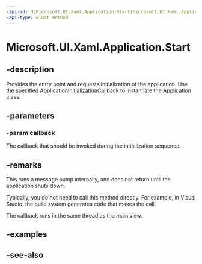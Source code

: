 ```yaml
---
-api-id: M:Microsoft.UI.Xaml.Application.Start(Microsoft.UI.Xaml.ApplicationInitializationCallback)
-api-type: winrt method
---
```


<!-- Method syntax
public void Start(Microsoft.UI.Xaml.ApplicationInitializationCallback callback)
-->

# Microsoft.UI.Xaml.Application.Start

## -description

Provides the entry point and requests initialization of the application. Use the specified [ApplicationInitializationCallback](applicationinitializationcallback.md) to instantiate the [Application](application.md) class.

## -parameters

### -param callback

The callback that should be invoked during the initialization sequence.

## -remarks

This runs a message pump internally, and does not return until the application shuts down.

Typically, you do not need to call this method directly. For example, in Visual Studio, the build system generates code that makes the call.

The callback runs in the same thread as the main view.

## -examples

## -see-also
